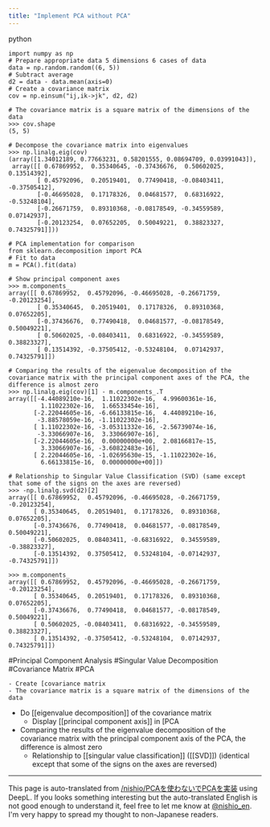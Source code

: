```yaml
---
title: "Implement PCA without PCA"
---
```


python

```
import numpy as np
# Prepare appropriate data 5 dimensions 6 cases of data
data = np.random.random((6, 5))
# Subtract average
d2 = data - data.mean(axis=0)
# Create a covariance matrix
cov = np.einsum("ij,ik->jk", d2, d2)

# The covariance matrix is a square matrix of the dimensions of the data
>>> cov.shape
(5, 5)

# Decompose the covariance matrix into eigenvalues
>>> np.linalg.eig(cov)
(array([1.34012189, 0.77663231, 0.58201555, 0.08694709, 0.03991043]),
 array([[ 0.67869952,  0.35340645, -0.37436676,  0.50602025,  0.13514392],
        [ 0.45792096,  0.20519401,  0.77490418, -0.08403411, -0.37505412],
        [-0.46695028,  0.17178326,  0.04681577,  0.68316922, -0.53248104],
        [-0.26671759,  0.89310368, -0.08178549, -0.34559589,  0.07142937],
        [-0.20123254,  0.07652205,  0.50049221,  0.38823327,  0.74325791]]))

# PCA implementation for comparison
from sklearn.decomposition import PCA
# Fit to data
m = PCA().fit(data)

# Show principal component axes
>>> m.components_
array([[ 0.67869952,  0.45792096, -0.46695028, -0.26671759, -0.20123254],
        [ 0.35340645,  0.20519401,  0.17178326,  0.89310368,  0.07652205],
        [-0.37436676,  0.77490418,  0.04681577, -0.08178549,  0.50049221],
        [ 0.50602025, -0.08403411,  0.68316922, -0.34559589,  0.38823327],
        [ 0.13514392, -0.37505412, -0.53248104,  0.07142937,  0.74325791]])

# Comparing the results of the eigenvalue decomposition of the covariance matrix with the principal component axes of the PCA, the difference is almost zero
>>> np.linalg.eig(cov)[1] - m.components_.T
array([[-4.44089210e-16,  1.11022302e-16,  4.99600361e-16,
         1.11022302e-16,  1.66533454e-16],
       [-2.22044605e-16, -6.66133815e-16,  4.44089210e-16,
        -3.88578059e-16, -1.11022302e-16],
       [ 1.11022302e-16, -3.05311332e-16, -2.56739074e-16,
        -3.33066907e-16,  3.33066907e-16],
       [-2.22044605e-16,  0.00000000e+00,  2.08166817e-15,
         3.33066907e-16, -3.60822483e-16],
       [ 2.22044605e-16, -1.02695630e-15, -1.11022302e-16,
         6.66133815e-16,  0.00000000e+00]])

# Relationship to Singular Value Classification (SVD) (same except that some of the signs on the axes are reversed)
>>> -np.linalg.svd(d2)[2]
array([[ 0.67869952,  0.45792096, -0.46695028, -0.26671759, -0.20123254],
       [ 0.35340645,  0.20519401,  0.17178326,  0.89310368,  0.07652205],
       [-0.37436676,  0.77490418,  0.04681577, -0.08178549,  0.50049221],
       [-0.50602025,  0.08403411, -0.68316922,  0.34559589, -0.38823327],
       [-0.13514392,  0.37505412,  0.53248104, -0.07142937, -0.74325791]])

>>> m.components_
array([[ 0.67869952,  0.45792096, -0.46695028, -0.26671759, -0.20123254],
       [ 0.35340645,  0.20519401,  0.17178326,  0.89310368,  0.07652205],
       [-0.37436676,  0.77490418,  0.04681577, -0.08178549,  0.50049221],
       [ 0.50602025, -0.08403411,  0.68316922, -0.34559589,  0.38823327],
       [ 0.13514392, -0.37505412, -0.53248104,  0.07142937,  0.74325791]])
```


#Principal Component Analysis #Singular Value Decomposition #Covariance Matrix #PCA

    - Create [covariance matrix
    - The covariance matrix is a square matrix of the dimensions of the data
- Do [[eigenvalue decomposition]] of the covariance matrix
    - Display [[principal component axis]] in [PCA
- Comparing the results of the eigenvalue decomposition of the covariance matrix with the principal component axis of the PCA, the difference is almost zero
    - Relationship to [[singular value classification]] ([[SVD]]) (identical except that some of the signs on the axes are reversed)
---
This page is auto-translated from [/nishio/PCAを使わないでPCAを実装](https://scrapbox.io/nishio/PCAを使わないでPCAを実装) using DeepL. If you looks something interesting but the auto-translated English is not good enough to understand it, feel free to let me know at [@nishio_en](https://twitter.com/nishio_en). I'm very happy to spread my thought to non-Japanese readers.
